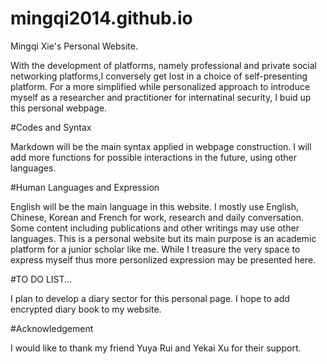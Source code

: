 # mingqi2014.github.io
Mingqi Xie's Personal Website.

With the development of platforms, namely professional and private social networking platforms,I conversely get lost in a choice of self-presenting platform. For a more simplified while personalized approach to introduce myself as a researcher and practitioner for internatinal security, I buid up this personal webpage.

#Codes and Syntax

Markdown will be the main syntax applied in webpage construction. I will add more functions for possible interactions in the future, using other languages.

#Human Languages and Expression

English will be the main language in this website. I mostly use English, Chinese, Korean and French for work, research and daily conversation. Some content including publications and other writings may use other languages. This is a personal website but its main purpose is an academic platform for a junior scholar like me. While I treasure the very space to express myself thus more personlized expression may be presented here.

#TO DO LIST...

I plan to develop a diary sector for this personal page. I hope to add encrypted diary book to my website.

#Acknowledgement

I would like to thank my friend Yuya Rui and Yekai Xu for their support.
